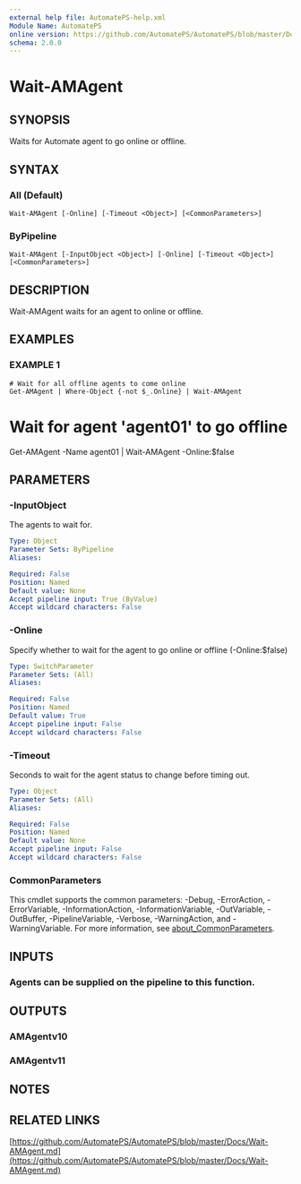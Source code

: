 ```yaml
---
external help file: AutomatePS-help.xml
Module Name: AutomatePS
online version: https://github.com/AutomatePS/AutomatePS/blob/master/Docs/Wait-AMAgent.md
schema: 2.0.0
---
```


# Wait-AMAgent

## SYNOPSIS
Waits for Automate agent to go online or offline.

## SYNTAX

### All (Default)
```
Wait-AMAgent [-Online] [-Timeout <Object>] [<CommonParameters>]
```

### ByPipeline
```
Wait-AMAgent [-InputObject <Object>] [-Online] [-Timeout <Object>] [<CommonParameters>]
```

## DESCRIPTION
Wait-AMAgent waits for an agent to online or offline.

## EXAMPLES

### EXAMPLE 1
```
# Wait for all offline agents to come online
Get-AMAgent | Where-Object {-not $_.Online} | Wait-AMAgent
```

# Wait for agent 'agent01' to go offline
Get-AMAgent -Name agent01 | Wait-AMAgent -Online:$false

## PARAMETERS

### -InputObject
The agents to wait for.

```yaml
Type: Object
Parameter Sets: ByPipeline
Aliases:

Required: False
Position: Named
Default value: None
Accept pipeline input: True (ByValue)
Accept wildcard characters: False
```

### -Online
Specify whether to wait for the agent to go online or offline (-Online:$false)

```yaml
Type: SwitchParameter
Parameter Sets: (All)
Aliases:

Required: False
Position: Named
Default value: True
Accept pipeline input: False
Accept wildcard characters: False
```

### -Timeout
Seconds to wait for the agent status to change before timing out.

```yaml
Type: Object
Parameter Sets: (All)
Aliases:

Required: False
Position: Named
Default value: None
Accept pipeline input: False
Accept wildcard characters: False
```

### CommonParameters
This cmdlet supports the common parameters: -Debug, -ErrorAction, -ErrorVariable, -InformationAction, -InformationVariable, -OutVariable, -OutBuffer, -PipelineVariable, -Verbose, -WarningAction, and -WarningVariable. For more information, see [about_CommonParameters](http://go.microsoft.com/fwlink/?LinkID=113216).

## INPUTS

### Agents can be supplied on the pipeline to this function.
## OUTPUTS

### AMAgentv10
### AMAgentv11
## NOTES

## RELATED LINKS

[https://github.com/AutomatePS/AutomatePS/blob/master/Docs/Wait-AMAgent.md](https://github.com/AutomatePS/AutomatePS/blob/master/Docs/Wait-AMAgent.md)


